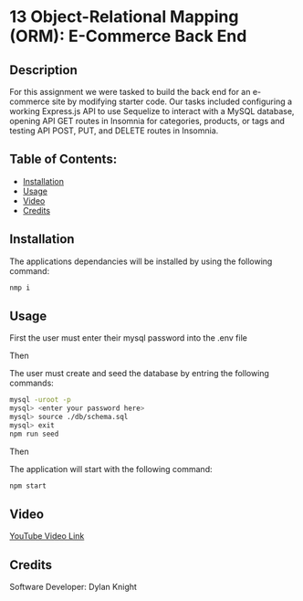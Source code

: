 # 13 Object-Relational Mapping (ORM): E-Commerce Back End

## Description

For this assignment we were tasked to build the back end for an e-commerce site by modifying starter code. Our tasks included configuring a working Express.js API to use Sequelize to interact with a MySQL database, opening API GET routes in Insomnia for categories, products, or tags and testing API POST, PUT, and DELETE routes in Insomnia.


## Table of Contents:
- [Installation](#installation)
- [Usage](#usage)
- [Video](#video)
- [Credits](#credits)


## Installation

The applications dependancies will be installed by using the following command:

```bash
nmp i
```

## Usage

First the user must enter their mysql password into the .env file 

Then

The user must create and seed the database by entring the following commands:
```bash
mysql -uroot -p
mysql> <enter your password here>
mysql> source ./db/schema.sql
mysql> exit
npm run seed
```

Then

The application will start with the following command:
```bash
npm start
```


## Video
[YouTube Video Link](https://www.youtube.com/watch?v=zL0L_JecDtc)

## Credits
Software Developer: Dylan Knight